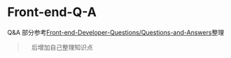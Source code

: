 # Front-end-Q-A
Q&amp;A 
部分参考[Front-end-Developer-Questions/Questions-and-Answers](https://github.com/0ragdoll0/My-blog/tree/master/Front-end-Developer-Questions/Questions-and-Answers)整理   

>     后增加自己整理知识点
